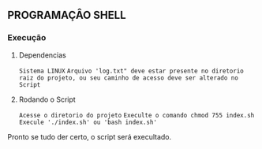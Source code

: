 ## PROGRAMAÇÂO SHELL

### Execução

1. Dependencias

	``` Sistema LINUX ```
	``` Arquivo 'log.txt" deve estar presente no diretorio raiz do projeto, ou seu caminho de acesso deve ser alterado no Script ```

2. Rodando o Script

	``` Acesse o diretorio do projeto ```
	``` Execulte o comando chmod 755 index.sh ```
	``` Execule './index.sh' ou 'bash index.sh' ```


Pronto se tudo der certo, o script será execultado.
